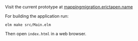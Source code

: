 Visit the current prototype at [mappingmigration.erictapen.name](https://mappingmigration.erictapen.name/)


For building the application run:

```
elm make src/Main.elm
```

Then open `index.html` in a web browser.
